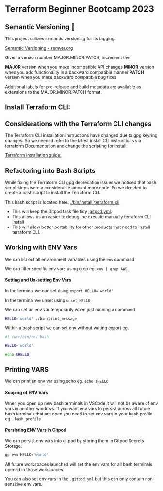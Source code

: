 # Terraform Beginner Bootcamp 2023

## Semantic Versioning :mage:

This project utilizes semantic versioning for its tagging. 

[Semantic Versioning - semver.org](https://semver.org/)

Given a version number MAJOR.MINOR.PATCH, increment the:

**MAJOR** version when you make incompatible API changes
**MINOR** version when you add functionality in a backward compatible manner
**PATCH** version when you make backward compatible bug fixes

Additional labels for pre-release and build metadata are available as extensions to the MAJOR.MINOR.PATCH format.

## Install Terraform CLI:

## Considerations with the Terraform CLI changes
The Terraform CLI installation instructions have changed due to gpg keyring changes. So we needed refer to the latest install CLI instructions via terraform Documentation and change the scripting for install. 

[Terraform installation guide:](https://developer.hashicorp.com/terraform/tutorials/aws-get-started/install-cli)

## Refactoring into Bash Scripts

While fixing the Terraform CLI gpg deprecation issues we noticed that bash script steps were a considerable amount more code. So we decided to create a bash script to install the Terraform CLI.

This bash script is located here: [./bin/install_terraform_cli](./bin/install_terraform_cli.sh)
- This will keep the Gitpod task file tidy [.gitpod.yml](.gitpod.yml).
- This allows us an easier to debug the execute manually terraform CLI install
- This will allow better portability for other products that need to install terraform CLI.

## Working with ENV Vars

We can list out all environment variables using the `env` command

We can filter specific env vars using grep eg. `env | grep AWS_`

#### Setting and Un-setting Env Vars

In the terminal we can set using `export HELLO='world'`

In the terminal we unset using `unset HELLO`

We can set an env var temporarily when just running a command

```sh
HELLO='world' ./bin/print_message
```
Within a bash script we can set env without writing export eg.

```sh
#! /usr/bin/env bash

HELLO='world'

echo $HELLO
```

## Printing VARS

We can print an env var using echo eg. `echo $HELLO`

#### Scoping of ENV Vars

When you open up new bash terminals in VSCode it will not be aware of env vars in another windows. If you want env vars to persist across all future bash terminals that are open you need to set env vars in your bash profile. eg. `.bash_profile`

#### Persisting ENV Vars in Gitpod

We can persist env vars into gitpod by storing them in Gitpod Secrets Storage.

```sh
gp evn HELLO='world'
```
All future workspaces launched will set the env vars for all bash terminals opened in those workspaces.

You can also set env vars in the `.gitpod.yml` but this can only contain non-sensitive env vars.